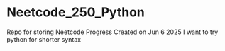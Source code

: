 # Neetcode_250_Python
Repo for storing Neetcode Progress
Created on Jun 6 2025
I want to try python for shorter syntax
